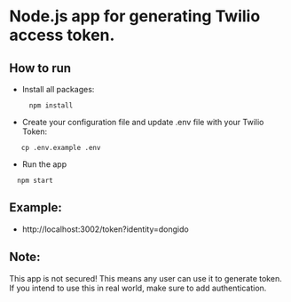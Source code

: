 # Node.js app for generating Twilio access token.

## How to run

- Install all packages:
```
     npm install
```
- Create your configuration file and update .env file with your Twilio Token:
```
   cp .env.example .env
```
- Run the app
```
  npm start
```

## Example:

 - http://localhost:3002/token?identity=dongido

## Note:

This app is not secured! This means any user can use it to generate token. If you intend to use this in real world, make sure to add authentication.
